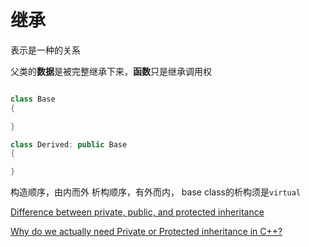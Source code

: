 # 继承

表示是一种的关系

父类的**数据**是被完整继承下来，**函数**只是继承调用权

```cpp

class Base
{

}

class Derived: public Base
{

}
```

构造顺序，由内而外
析构顺序，有外而内， base class的析构须是`virtual`


[Difference between private, public, and protected inheritance](https://stackoverflow.com/questions/860339/difference-between-private-public-and-protected-inheritance/1372858#1372858)


[Why do we actually need Private or Protected inheritance in C++?](https://stackoverflow.com/questions/374399/why-do-we-actually-need-private-or-protected-inheritance-in-c/374423#374423)

